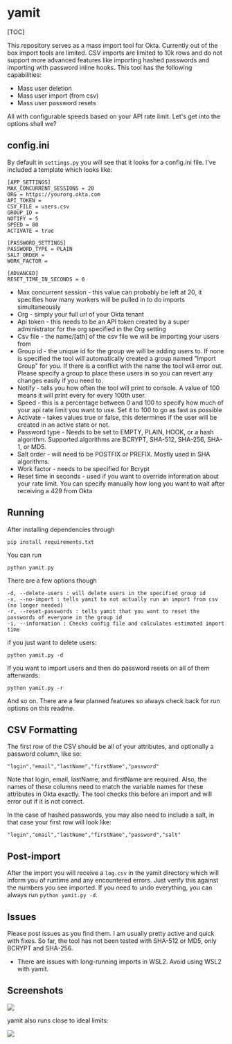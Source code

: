 # yamit

[TOC]

This repository serves as a mass import tool for Okta. Currently out of the box import tools are limited. CSV imports are limited to 10k rows and do not support more advanced features like importing hashed passwords and importing with password inline hooks. This tool has the following capabilities:

* Mass user deletion
* Mass user import (from csv)
* Mass user password resets

All with configurable speeds based on your API rate limit. Let's get into the options shall we?

## config.ini

By default in `settings.py` you will see that it looks for a config.ini file. I've included a template which looks like:

```
[APP_SETTINGS]
MAX_CONCURRENT_SESSIONS = 20
ORG = https://yourorg.okta.com
API_TOKEN = 
CSV_FILE = users.csv
GROUP_ID = 
NOTIFY = 5
SPEED = 80
ACTIVATE = true

[PASSWORD_SETTINGS]
PASSWORD_TYPE = PLAIN
SALT_ORDER =
WORK_FACTOR = 

[ADVANCED]
RESET_TIME_IN_SECONDS = 0
```

* Max concurrent session - this value can probably be left at 20, it specifies how many workers will be pulled in to do imports simultaneously
* Org - simply your full url of your Okta tenant
* Api token - this needs to be an API token created by a super administrator for the org specified in the Org setting
* Csv file - the name/[ath] of the csv file we will be importing your users from
* Group id - the unique id for the group we will be adding users to. If none is specified the tool will automatically created a group named "Import Group" for you. If there is a conflict with the name the tool will error out. Please specify a group to place these users in so you can revert any changes easily if you need to.
* Notify - tells you how often the tool will print to console. A value of 100 means it will print every for every 100th user.
* Speed - this is a percentage between 0 and 100 to specify how much of your api rate limit you want to use. Set it to 100 to go as fast as possible
* Activate - takes values true or false, this determines if the user will be created in an active state or not.
* Password type - Needs to be set to EMPTY, PLAIN, HOOK, or a hash algorithm. Supported algorithms are BCRYPT, SHA-512, SHA-256, SHA-1, or MD5.
* Salt order - will need to be POSTFIX or PREFIX. Mostly used in SHA algorithms.
* Work factor - needs to be specified for Bcrypt
* Reset time in seconds - used if you want to override information about your rate limit. You can specify manually how long you want to wait after receiving a 429 from Okta

## Running

After installing dependencies through 

```
pip install requirements.txt
```

You can run 

```
python yamit.py
```

There are a few options though

```
-d, --delete-users : will delete users in the specified group id
-x, --no-import : tells yamit to not actually run an import from csv (no longer needed)
-r, --reset-passwords : tells yamit that you want to reset the passwords of everyone in the group id
-i, --information : Checks config file and calculates estimated import time
```

if you just want to delete users:

```
python yamit.py -d
```

If you want to import users and then do password resets on all of them afterwards:

```
python yamit.py -r
```

And so on. There are a few planned features so always check back for run options on this readme.

## CSV Formatting

The first row of the CSV should be all of your attributes, and optionally a password column, like so:

```
"login","email","lastName","firstName","password"
```

Note that login, email, lastName, and firstName are required. Also, the names of these columns need to match the variable names for these attributes in Okta exactly. The tool checks this before an import and will error out if it is not correct.

In the case of hashed passwords, you may also need to include a salt, in that case your first row will look like:

```
"login","email","lastName","firstName","password","salt"
```

## Post-import

After the import you will receive a `log.csv` in the yamit directory which will inform you of runtime and any encountered errors. Just verify this against the numbers you see imported. If you need to undo everything, you can always run `python yamit.py -d`. 

## Issues

Please post issues as you find them. I am usually pretty active and quick with fixes. So far, the tool has not been tested with SHA-512 or MD5, only BCRYPT and SHA-256.
* There are issues with long-running imports in WSL2. Avoid using WSL2 with yamit.

## Screenshots

![](./images/cap2.gif)

yamit also runs close to ideal limits:

![](./images/results.png)
